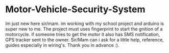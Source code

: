 # Motor-Vehicle-Security-System
Im just new here sir/mam. im working with my school project and arduino is super new to me. The project must uses fingerprint to start the gnition of a motorcycle. if someone tries to get the motor it also has SMS notification, GPS tracker sent to the owner. Sir/Mam can i ask for a little help, reference, guides especially in wiring's. Thank you in advance :).
